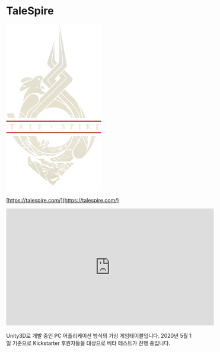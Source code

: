 # TaleSpire

<img src="images/talespire_logo.png" width="256">

[https://talespire.com/](https://talespire.com/)

<iframe width="560" height="315" src="https://www.youtube.com/embed/PkwX3G_WRF8" frameborder="0" allow="accelerometer; autoplay; encrypted-media; gyroscope; picture-in-picture" allowfullscreen></iframe>

Unity3D로 개발 중인 PC 어플리케이션 방식의 가상 게임테이블입니다.
2020년 5월 1일 기준으로 Kickstarter 후원자들을 대상으로 베타 테스트가 진행 중입니다.